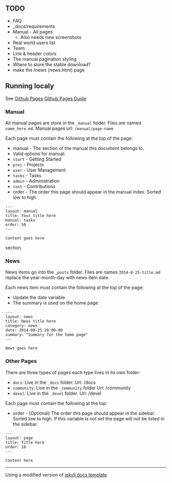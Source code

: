## TODO
 * FAQ
 * _docs/requirements
 * Manual - All pages
   * Also needs new screenshots
 * Real world users list
 * Team
 * Link & header colors
 * The manual pagination styling 
 * Where to store the stable download?
 * make the /news (news.html) page

## Running localy
See [Github Pages](https://help.github.com/articles/using-jekyll-with-pages#installing-jekyll)
[Github Pages Guide](https://pages.github.com/)

### Manual

All manual pages are store in the `_manual` folder.
Files are named `name_here.md`.
Manual pages url: `/manual/page-name`

Each page must contain the following at the top of the page:

 * manual - The section of the manual this document belongs to. 
 * Valid options for manual:
  * `start` - Getting Started 
  * `proj`  - Projects 
  * `user`  - User Management 
  * `tasks` - Tasks 
  * `admin` - Administration 
  * `cont`  - Contributions
 * order - The order this page should appear in the manual index. Sorted low to high.

```
---
layout: manual
title: Your title here
manual: tasks
order: 50
---

Content goes here
```
section.

### News

News items go into the `_posts` folder.
Files are names `2014-8-25-title.md` replace the year-month-day with news item date.

Each news item must contain the following at the top of the page:
 * Update the date variable
 * The summary is used on the home page
 
```
---
layout: news
title: News title here
category: news
date: 2014-08-25 20:00:00
summary: "Summary for the home page"
---

News goes here
```
### Other Pages
There are three types of pages each type lives in its own folder:
 * `docs`: Live in the `_docs` folder. Url: /docs
 * `community`: Live in the `_community` folder Url: /community
 * `devel`: Live in the `_devel` folder. Url: /devel

Each page must contain the following at the top:
 * order - (Optional) The order this page should appear in the sidebar. Sorted low to high. If this variable is not set the page will not be listed in the sidebar.
 
```
---
layout: page
title: Title here
order: 10
---

Content here
```


- - -



Using a modified version of [jekyll docs template](http://bruth.github.io/jekyll-docs-template)